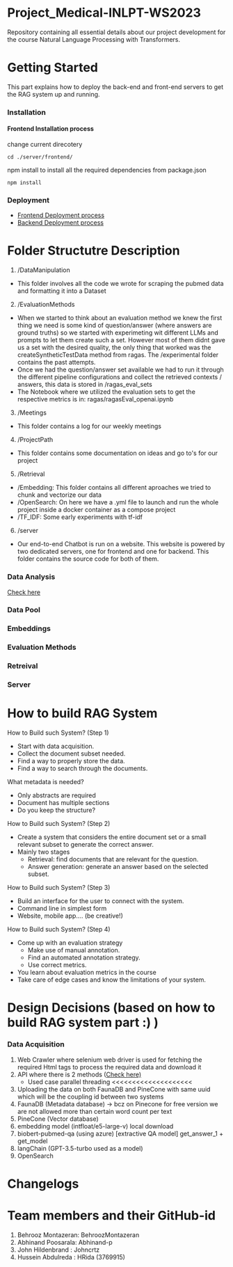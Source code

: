 # Project_Medical-INLPT-WS2023

Repository containing all essential details about our project development for the course Natural Language Processing with Transformers.

# Getting Started

This part explains how to deploy the back-end and front-end servers to get the RAG system up and running.

### Installation

#### Frontend Installation process

change current direcotery

`cd ./server/frontend/`

npm install to install all the required dependencies from package.json

`npm install`

### Deployment

* [Frontend Deployment process](./server/frontend/README.md)
* [Backend Deployment process](./server/backend/README.md)

# Folder Structutre Description

1. /DataManipulation
- This folder involves all the code we wrote for scraping the pubmed data and formatting it into a Dataset

2. /EvaluationMethods
- When we started to think about an evaluation method we knew the first thing we need is some kind of question/answer (where answers are ground truths) so we started with experimeting wit different LLMs and prompts to let them create such a set. However most of them didnt gave us a set with the desired quality, the only thing that worked was the createSyntheticTestData method from ragas. The /experimental folder contains the past attempts.
- Once we had the question/answer set available we had to run it through the different pipeline configurations and collect the retrieved contexts / answers, this data is stored in /ragas_eval_sets 
- The Notebook where we utilized the evaluation sets to get the respective metrics is in: ragas/ragasEval_openai.ipynb

3. /Meetings
- This folder contains a log for our weekly meetings

4. /ProjectPath
- This folder contains some documentation on ideas and go to's for our project

5. /Retrieval
- /Embedding: This folder contains all different aproaches we tried to chunk and vectorize our data
- /OpenSearch: On here we have a .yml file to launch and run the whole project inside a docker container as a compose project
- /TF_IDF: Some early experiments with tf-idf

6. /server
- Our end-to-end Chatbot is run on a website. This website is powered by two dedicated servers, one for frontend and one for backend. This folder contains the source code for both of them.

### Data Analysis

[Check here](./Data%20Analysis/README.md)

### Data Pool

### Embeddings

### Evaluation Methods

### Retreival

### Server

# How to build RAG System

How to Build such System? (Step 1)

* Start with data acquisition.
* Collect the document subset needed.
* Find a way to properly store the data.
* Find a way to search through the documents.

What metadata is needed?

* Only abstracts are required
* Document has multiple sections
* Do you keep the structure?

How to Build such System? (Step 2)

* Create a system that considers the entire document set or a small relevant subset to generate the correct answer.
* Mainly two stages
  * Retrieval: find documents that are relevant for the question.
  * Answer generation: generate an answer based on the selected subset.

How to Build such System? (Step 3)

* Build an interface for the user to connect with the system.
* Command line in simplest form
* Website, mobile app…. (be creative!)

How to Build such System? (Step 4)

* Come up with an evaluation strategy
  * Make use of manual annotation.
  * Find an automated annotation strategy.
  * Use correct metrics.
* You learn about evaluation metrics in the course
* Take care of edge cases and know the limitations of your system.

# Design Decisions (based on how to build RAG system part :) )

### Data Acquisition

1. Web Crawler where selenium web driver is used for fetching the required Html tags to process the required data and download it
2. API where there is 2 methods ([Check here)](./Data%20Pool/Data%20Acquisition%20Methods/README.md)
   * Used case parallel threading <<<<<<<<<<<<<<<<<<<<
3. Uploading the data on both FaunaDB and PineCone with same uuid which will be the coupling id between two systems
4. FaunaDB (Metadata database) -> bcz on Pinecone for free version we are not allowed more than certain word count per text
5. PineCone (Vector database)
6. embedding model (intfloat/e5-large-v) local download
7. biobert-pubmed-qa (using azure) [extractive QA model] get_answer_1 + get_model
8. langChain (GPT-3.5-turbo used as a model)
9. OpenSearch

# Changelogs

# Team members and their GitHub-id

1. Behrooz Montazeran: BehroozMontazeran
2. Abhinand Poosarala: Abhinand-p
3. John Hildenbrand  : Johncrtz
4. Hussein Abdulreda : HRida (3769915)

